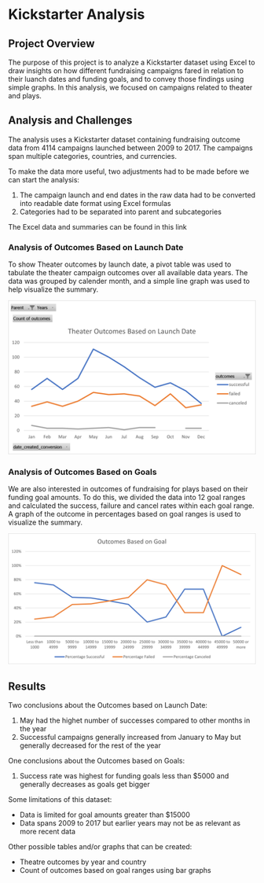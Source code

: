 # Kickstarter Analysis

## Project Overview

The purpose of this project is to analyze a Kickstarter dataset using Excel to draw insights on how different fundraising campaigns fared in relation to their luanch dates and funding goals, and to convey those findings using simple graphs. In this analysis, we focused on campaigns related to theater and plays.

## Analysis and Challenges
The analysis uses a Kickstarter dataset containing fundraising outcome data from 4114 campaigns launched between 2009 to 2017. The campaigns span multiple  categories, countries, and currencies.

To make the data more useful, two adjustments had to be made before we can start the analysis:
1. The campaign launch and end dates in the raw data had to be converted into readable date format using Excel formulas
2. Categories had to be separated into parent and subcategories

The Excel data and summaries can be found in this link [](url)

### Analysis of Outcomes Based on Launch Date
To show Theater outcomes by launch date, a pivot table was used to tabulate the theater campaign outcomes over all available data years. The data was grouped by calender month, and a simple line graph was used to help visualize the summary.

![Theater_Outcomes_vs_Launch](Theater_Outcomes_vs_Launch.png)

### Analysis of Outcomes Based on Goals
We are also interested in outcomes of fundraising for plays based on their funding goal amounts. To do this, we divided the data into 12 goal ranges and calculated the success, failure and cancel rates within each goal range. A graph of the outcome in percentages based on goal ranges is used to visualize the summary.

![Outcomes_vs_Goals](Outcomes_vs_Goals.png)

## Results
Two conclusions about the Outcomes based on Launch Date:
1. May had the highet number of successes compared to other months in the year
2. Successful campaigns generally increased from January to May but generally decreased for the rest of the year

One conclusions about the Outcomes based on Goals:
1. Success rate was highest for funding goals less than $5000 and generally decreases as goals get bigger

Some limitations of this dataset:
- Data is limited for goal amounts greater than $15000 
- Data spans 2009 to 2017 but earlier years may not be as relevant as more recent data

Other possible tables and/or graphs that can be created:
- Theatre outcomes by year and country
- Count of outcomes based on goal ranges using bar graphs
